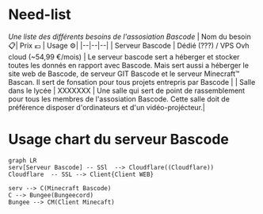 # Need-list
*Une liste des différents besoins de l'assosiation Bascode* 
| Nom du besoin 📋| Prix 💶 | Usage ⚙️| 
|--|--|--| 
| Serveur Bascode | Dédié (???) / VPS Ovh cloud (~54,99 €/mois) | Le serveur bascode sert a héberger et stocker toutes les donnés en rapport avec Bascode. Mais sert aussi a héberger le site web de Bascode, de serveur GIT Bascode et le serveur Minecraft™ Bascan. Il sert de fonsation pour tous projets entrepris par Bascode  |
| Salle dans le lycée | XXXXXXX | Une salle qui sert de point de rassemblement pour tous les membres de l'assosiation Bascode. Cette salle doit de préférence disposer d'ordinateurs et d'un vidéo-projécteur.| 






# Usage chart du serveur Bascode

```mermaid
graph LR
serv[Serveur Bascode] -- SSl  --> Cloudflare((Cloudflare))
Cloudflare  -- SSL --> Client{Client WEB}

serv --> C(Minecraft Bascode)
C --> Bungee(Bungeecord)
Bungee --> CM(Client Minecaft)
``` 
